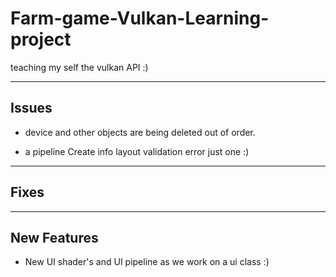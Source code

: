 # Farm-game-Vulkan-Learning-project
teaching my self the vulkan API :)

---
## Issues

- device and other objects are being deleted out of order.

- a pipeline Create info layout validation error just one :)
---
## Fixes


---
## New Features

- New UI shader's and UI pipeline as we work on a ui class :)

